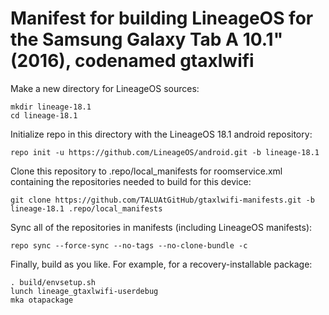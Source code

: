 # Manifest for building LineageOS for the Samsung Galaxy Tab A 10.1" (2016), codenamed gtaxlwifi

Make a new directory for LineageOS sources:
```
mkdir lineage-18.1
cd lineage-18.1
```

Initialize repo in this directory with the LineageOS 18.1 android repository:
```
repo init -u https://github.com/LineageOS/android.git -b lineage-18.1
```

Clone this repository to .repo/local_manifests for roomservice.xml containing the repositories needed to build for this device:
```
git clone https://github.com/TALUAtGitHub/gtaxlwifi-manifests.git -b lineage-18.1 .repo/local_manifests
```

Sync all of the repositories in manifests (including LineageOS manifests):
```
repo sync --force-sync --no-tags --no-clone-bundle -c
```

Finally, build as you like. For example, for a recovery-installable package:
```
. build/envsetup.sh
lunch lineage_gtaxlwifi-userdebug
mka otapackage
```
